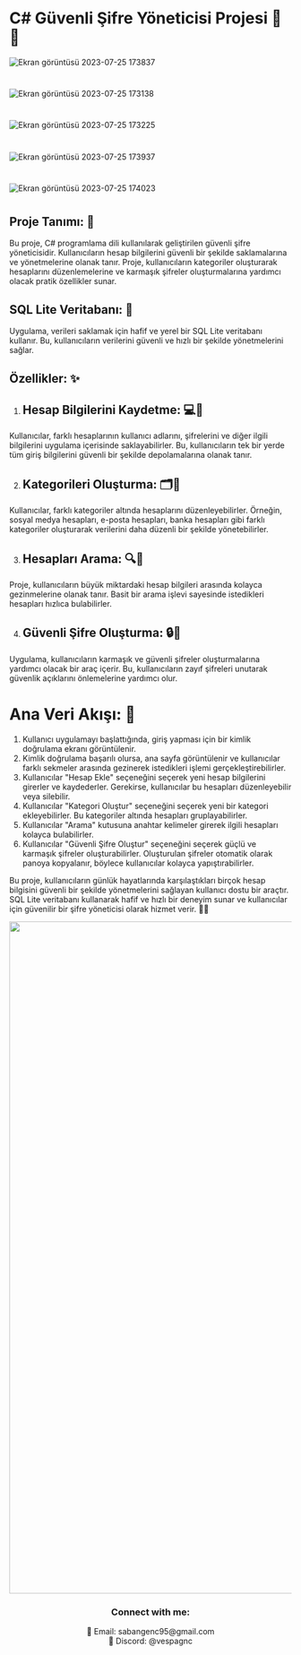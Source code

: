 # C# Güvenli Şifre Yöneticisi Projesi 🚀🔐

![Ekran görüntüsü 2023-07-25 173837](https://github.com/SabanGnc/C-Sharp-Sifre-Yoneticisi/assets/139702707/7ca54335-8bd6-4c38-8b18-45bb20a9ad2a)
#
![Ekran görüntüsü 2023-07-25 173138](https://github.com/SabanGnc/C-Sharp-Sifre-Yoneticisi/assets/139702707/93a2811f-10a2-416f-97a5-993bf36a6b5c)
#
![Ekran görüntüsü 2023-07-25 173225](https://github.com/SabanGnc/C-Sharp-Sifre-Yoneticisi/assets/139702707/7b5ad338-4923-4db0-8fd3-4fd343782942)
#
![Ekran görüntüsü 2023-07-25 173937](https://github.com/SabanGnc/C-Sharp-Sifre-Yoneticisi/assets/139702707/4a956cee-33c6-43db-97bf-8e69e57eae8b)
#
![Ekran görüntüsü 2023-07-25 174023](https://github.com/SabanGnc/C-Sharp-Sifre-Yoneticisi/assets/139702707/62f03823-655c-4d30-8664-449943e8de28)
#


## Proje Tanımı: 📝

Bu proje, C# programlama dili kullanılarak geliştirilen güvenli şifre yöneticisidir. Kullanıcıların hesap bilgilerini güvenli bir şekilde saklamalarına ve yönetmelerine olanak tanır. Proje, kullanıcıların kategoriler oluşturarak hesaplarını düzenlemelerine ve karmaşık şifreler oluşturmalarına yardımcı olacak pratik özellikler sunar.

## SQL Lite Veritabanı: 💾
Uygulama, verileri saklamak için hafif ve yerel bir SQL Lite veritabanı kullanır. Bu, kullanıcıların verilerini güvenli ve hızlı bir şekilde yönetmelerini sağlar.

## Özellikler: ✨

1. ## Hesap Bilgilerini Kaydetme: 💻💼
Kullanıcılar, farklı hesaplarının kullanıcı adlarını, şifrelerini ve diğer ilgili bilgilerini uygulama içerisinde saklayabilirler. Bu, kullanıcıların tek bir yerde tüm giriş bilgilerini güvenli bir şekilde depolamalarına olanak tanır.

2. ## Kategorileri Oluşturma: 🗂️📂
Kullanıcılar, farklı kategoriler altında hesaplarını düzenleyebilirler. Örneğin, sosyal medya hesapları, e-posta hesapları, banka hesapları gibi farklı kategoriler oluşturarak verilerini daha düzenli bir şekilde yönetebilirler.


3. ## Hesapları Arama: 🔍📝
Proje, kullanıcıların büyük miktardaki hesap bilgileri arasında kolayca gezinmelerine olanak tanır. Basit bir arama işlevi sayesinde istedikleri hesapları hızlıca bulabilirler.

4. ## Güvenli Şifre Oluşturma: 🔒🔑
Uygulama, kullanıcıların karmaşık ve güvenli şifreler oluşturmalarına yardımcı olacak bir araç içerir. Bu, kullanıcıların zayıf şifreleri unutarak güvenlik açıklarını önlemelerine yardımcı olur.

# Ana Veri Akışı: 🔄

1. Kullanıcı uygulamayı başlattığında, giriş yapması için bir kimlik doğrulama ekranı görüntülenir.
2. Kimlik doğrulama başarılı olursa, ana sayfa görüntülenir ve kullanıcılar farklı sekmeler arasında gezinerek istedikleri işlemi gerçekleştirebilirler.
3. Kullanıcılar "Hesap Ekle" seçeneğini seçerek yeni hesap bilgilerini girerler ve kaydederler. Gerekirse, kullanıcılar bu hesapları düzenleyebilir veya silebilir.
4. Kullanıcılar "Kategori Oluştur" seçeneğini seçerek yeni bir kategori ekleyebilirler. Bu kategoriler altında hesapları gruplayabilirler.
5. Kullanıcılar "Arama" kutusuna anahtar kelimeler girerek ilgili hesapları kolayca bulabilirler.
6. Kullanıcılar "Güvenli Şifre Oluştur" seçeneğini seçerek güçlü ve karmaşık şifreler oluşturabilirler. Oluşturulan şifreler otomatik olarak panoya kopyalanır, böylece kullanıcılar kolayca yapıştırabilirler.

Bu proje, kullanıcıların günlük hayatlarında karşılaştıkları birçok hesap bilgisini güvenli bir şekilde yönetmelerini sağlayan kullanıcı dostu bir araçtır. SQL Lite veritabanı kullanarak hafif ve hızlı bir deneyim sunar ve kullanıcılar için güvenilir bir şifre yöneticisi olarak hizmet verir. 🤝🔐

<div align="center">
  <a href="https://github.com/SabanGnc">
    <img src="https://github.com/SabanGnc/SabanGnc/assets/139702707/cc75e47a-eda0-498f-bc38-1a9a3e6ea37c" alt="Github Stats" width="1200">
  </a>
</div>


<h3 align="center">Connect with me:</h3> 
<p align="center">
  📧 Email: sabangenc95@gmail.com<br>
  💬 Discord: @vespagnc<br>
</p>
